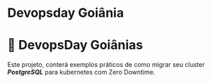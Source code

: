 # Devopsday Goiânia

# 🚀  DevopsDay Goiânias

Este projeto, conterá exemplos práticos de como migrar seu cluster ***PostgreSQL*** para kubernetes com Zero Downtime.

